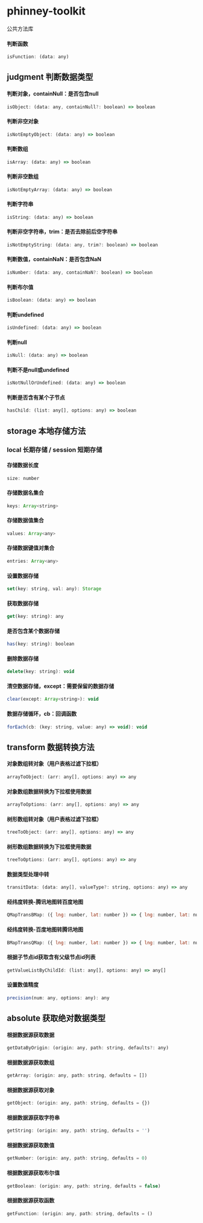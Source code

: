# phinney-toolkit
公共方法库
#### 判断函数
```javascript
isFunction: (data: any)
```

## judgment 判断数据类型
#### 判断对象，containNull：是否包含null
```javascript
isObject: (data: any, containNull?: boolean) => boolean
```
#### 判断非空对象
```javascript
isNotEmptyObject: (data: any) => boolean
```
#### 判断数组
```javascript
isArray: (data: any) => boolean
```
#### 判断非空数组
```javascript
isNotEmptyArray: (data: any) => boolean
```
#### 判断字符串
```javascript
isString: (data: any) => boolean
```
#### 判断非空字符串，trim：是否去除前后空字符串
```javascript
isNotEmptyString: (data: any, trim?: boolean) => boolean
```
#### 判断数值，containNaN：是否包含NaN
```javascript
isNumber: (data: any, containNaN?: boolean) => boolean
```
#### 判断布尔值
```javascript
isBoolean: (data: any) => boolean
```
#### 判断undefined
```javascript
isUndefined: (data: any) => boolean
```
#### 判断null
```javascript
isNull: (data: any) => boolean
```
#### 判断不是null或undefined
```javascript
isNotNullOrUndefined: (data: any) => boolean
```
#### 判断是否含有某个子节点
```javascript
hasChild: (list: any[], options: any) => boolean
```

## storage 本地存储方法
### local 长期存储 / session 短期存储
#### 存储数据长度
```javascript
size: number
```
#### 存储数据名集合
```javascript
keys: Array<string>
```
#### 存储数据值集合
```javascript
values: Array<any>
```
#### 存储数据键值对集合
```javascript
entries: Array<any>
```
#### 设置数据存储
```javascript
set(key: string, val: any): Storage
```
#### 获取数据存储
```javascript
get(key: string): any
```
#### 是否包含某个数据存储
```javascript
has(key: string): boolean
```
#### 删除数据存储
```javascript
delete(key: string): void
```
#### 清空数据存储，except：需要保留的数据存储
```javascript
clear(except: Array<string>): void
```
#### 数据存储循环，cb：回调函数
```javascript
forEach(cb: (key: string, value: any) => void): void
```

## transform 数据转换方法
#### 对象数组转对象（用户表格过滤下拉框）
```javascript
arrayToObject: (arr: any[], options: any) => any
```
#### 对象数组数据转换为下拉框使用数据
```javascript
arrayToOptions: (arr: any[], options: any) => any
```
#### 树形数组转对象（用户表格过滤下拉框）
```javascript
treeToObject: (arr: any[], options: any) => any
```
#### 树形数组数据转换为下拉框使用数据
```javascript
treeToOptions: (arr: any[], options: any) => any
```
#### 数据类型处理中转
```javascript
transitData: (data: any[], valueType?: string, options: any) => any
```
#### 经纬度转换-腾讯地图转百度地图
```javascript
QMapTransBMap: ({ lng: number, lat: number }) => { lng: number, lat: number }
```
#### 经纬度转换-百度地图转腾讯地图
```javascript
BMapTransQMap: ({ lng: number, lat: number }) => { lng: number, lat: number }
```
#### 根据子节点id获取含有父级节点id列表
```javascript
getValueListByChildId: (list: any[], options: any) => any[]
```
#### 设置数值精度
```javascript
precision(num: any, options: any): any
```

## absolute 获取绝对数据类型
#### 根据数据源获取数据
```javascript
getDataByOrigin: (origin: any, path: string, defaults?: any)
```
#### 根据数据源获取数组
```javascript
getArray: (origin: any, path: string, defaults = [])
```
#### 根据数据源获取对象
```javascript
getObject: (origin: any, path: string, defaults = {})
```
#### 根据数据源获取字符串
```javascript
getString: (origin: any, path: string, defaults = '')
```
#### 根据数据源获取数值
```javascript
getNumber: (origin: any, path: string, defaults = 0)
```
#### 根据数据源获取布尔值
```javascript
getBoolean: (origin: any, path: string, defaults = false)
```
#### 根据数据源获取函数
```javascript
getFunction: (origin: any, path: string, defaults = ()
```
